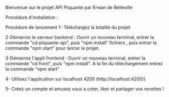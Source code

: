 Bienvenue sur le projet API Piiquante par Erwan de Belleville

Procédure d'installation :



Procédure de lancement
1- Téléchargez la totalité du projet

2-Démarrez le serveur backend :
Ouvrir un nouveau terminal, entrer la commande "cd piiquante-api", puis "npm install" fichiers , puis entrer la commande "npm start" pour lancer le projet.

3-Démarrez l'appli frontend : 
Ouvrir un nouveau terminal, entrer la commande "cd front", puis "npm install". A la fin du téléchargement entrez la commande "npm start"

4- Utilisez l'application sur localhost 4200 (http://localhost:4200/)

5- Créez un compte et amusez vous a créer, liker et partager vos recettes !
